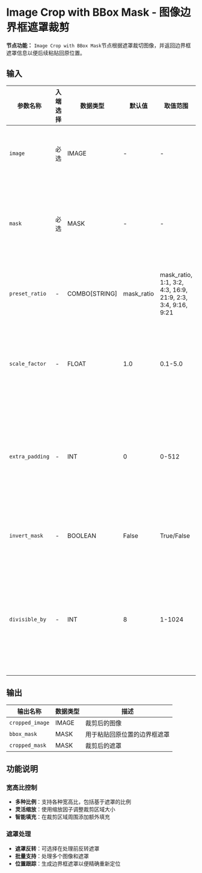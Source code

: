 # Image Crop with BBox Mask - 图像边界框遮罩裁剪

**节点功能：** `Image Crop with BBox Mask`节点根据遮罩裁切图像，并返回边界框遮罩信息以便后续粘贴回原位置。

## 输入

| 参数名称 | 入端选择 | 数据类型 | 默认值 | 取值范围 | 描述 |
| -------- | -------- | -------- | ------ | -------- | ---- |
| `image` | 必选 | IMAGE | - | - | 要裁剪的图像 |
| `mask` | 必选 | MASK | - | - | 用于裁剪引导的遮罩 |
| `preset_ratio` | - | COMBO[STRING] | mask_ratio | mask_ratio, 1:1, 3:2, 4:3, 16:9, 21:9, 2:3, 3:4, 9:16, 9:21 | 目标预设比例 |
| `scale_factor` | - | FLOAT | 1.0 | 0.1-5.0 | 裁剪区域的缩放因子 |
| `extra_padding` | - | INT | 0 | 0-512 | 裁剪区域周围的额外填充 |
| `invert_mask` | - | BOOLEAN | False | True/False | 是否反转遮罩 |
| `divisible_by` | - | INT | 8 | 1-1024 | 确保输出尺寸能被此值整除 |

## 输出

| 输出名称 | 数据类型 | 描述 |
|---------|----------|------|
| `cropped_image` | IMAGE | 裁剪后的图像 |
| `bbox_mask` | MASK | 用于粘贴回原位置的边界框遮罩 |
| `cropped_mask` | MASK | 裁剪后的遮罩 |

## 功能说明

### 宽高比控制
- **多种比例**：支持各种宽高比，包括基于遮罩的比例
- **灵活缩放**：使用缩放因子调整裁剪区域大小
- **智能填充**：在裁剪区域周围添加额外填充

### 遮罩处理
- **遮罩反转**：可选择在处理前反转遮罩
- **批量支持**：处理多个图像和遮罩
- **位置跟踪**：生成边界框遮罩以便精确重新定位